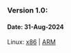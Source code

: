 ### Version 1.0:
#### Date: 31-Aug-2024
Linux: [x86](releases/yScheduler_x86_1.0.zip) | [ARM](releases/yScheduler_ARM_1.0.zip)